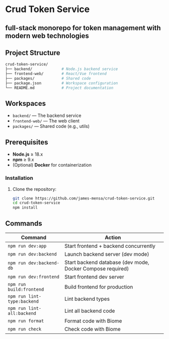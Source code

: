 # Crud Token Service  

full-stack monorepo for token management with modern web technologies
---

##  Project Structure 

```bash
crud-token-service/
├── backend/             # Node.js backend service
├── frontend-web/        # React/Vue frontend
├── packages/            # Shared code
├── package.json         # Workspace configuration
└── README.md            # Project documentation
```
## Workspaces

- `backend/` — The backend service
- `frontend-web/` — The web client
- `packages/` — Shared code (e.g., utils)


## Prerequisites

- **Node.js** ≥ 18.x
- **npm** ≥ 9.x
- (Optional) **Docker** for containerization

### Installation

1. Clone the repository:

   ```bash
   git clone https://github.com/james-mensa/crud-token-service.git
   cd crud-token-service
   npm install
   ```
## Commands

| Command                         | Action                                                   |
|---------------------------------|----------------------------------------------------------|
| `npm run dev:app`               | Start frontend + backend concurrently                    |
| `npm run dev:backend`           | Launch backend server (dev mode)                         |
| `npm run dev:backend-db`        | Start backend database (dev mode, Docker Compose required) |
| `npm run dev:frontend`          | Start frontend dev server                                |
| `npm run build:frontend`        | Build frontend for production                            |
| `npm run lint-type:backend`     | Lint backend types                                       |
| `npm run lint-all:backend`      | Lint all backend code                                    |
| `npm run format`                | Format code with Biome                                   |
| `npm run check`                 | Check code with Biome                                    |
